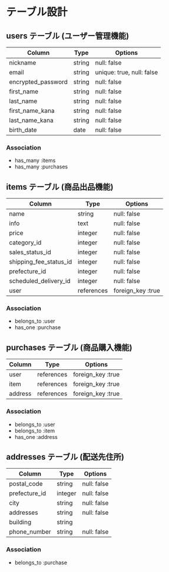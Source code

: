 # テーブル設計

## users テーブル (ユーザー管理機能)

| Column             | Type   | Options     |
| ------------------ | ------ | ----------- |
| nickname           | string | null: false |
| email              | string |unique: true, null: false |
| encrypted_password | string | null: false |
| first_name         | string | null: false |
| last_name          | string | null: false |
| first_name_kana    | string | null: false |
| last_name_kana     | string | null: false |
| birth_date         |  date  | null: false |

### Association

- has_many :items
- has_many :purchases

##  items テーブル (商品出品機能)

| Column                 | Type      | Options     |
| ---------------------- | --------- | ----------- |
| name                   | string    | null: false |
| info                   | text      | null: false |
| price                  | integer   | null: false |
| category_id            | integer   | null: false |
| sales_status_id        | integer   | null: false |
| shipping_fee_status_id | integer   | null: false |
| prefecture_id          | integer   | null: false |
| scheduled_delivery_id  | integer   | null: false |
| user                   |references |foreign_key :true|

### Association

- belongs_to :user 
- has_one :purchase
 
## purchases テーブル (商品購入機能)

| Column             | Type      | Options         |
| ------------------ | --------- | ----------------|
| user               | references|foreign_key :true|
| item               | references|foreign_key :true|
| address            |references |foreign_key :true|

### Association

- belongs_to :user
- belongs_to :item
- has_one :address



## addresses テーブル (配送先住所)

| Column             | Type      | Options     |
| ------------------ | --------- | ----------- |
| postal_code        | string    | null: false |
| prefecture_id      | integer   | null: false |
| city               |  string   | null: false |
| addresses          |  string   | null: false |
| building           |  string   |             |
| phone_number       |  string   | null: false |

### Association

- belongs_to :purchase





